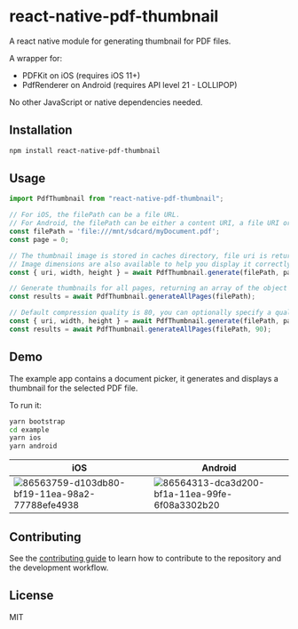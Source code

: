 # react-native-pdf-thumbnail

A react native module for generating thumbnail for PDF files.

A wrapper for:
- PDFKit on iOS (requires iOS 11+)
- PdfRenderer on Android (requires API level 21 - LOLLIPOP)

No other JavaScript or native dependencies needed.

## Installation

```sh
npm install react-native-pdf-thumbnail
```

## Usage

```js
import PdfThumbnail from "react-native-pdf-thumbnail";

// For iOS, the filePath can be a file URL.
// For Android, the filePath can be either a content URI, a file URI or an absolute path.
const filePath = 'file:///mnt/sdcard/myDocument.pdf';
const page = 0;

// The thumbnail image is stored in caches directory, file uri is returned.
// Image dimensions are also available to help you display it correctly.
const { uri, width, height } = await PdfThumbnail.generate(filePath, page);

// Generate thumbnails for all pages, returning an array of the object above.
const results = await PdfThumbnail.generateAllPages(filePath);

// Default compression quality is 80, you can optionally specify a quality between 0 and 100.
const { uri, width, height } = await PdfThumbnail.generate(filePath, page, 95);
const results = await PdfThumbnail.generateAllPages(filePath, 90);
```

## Demo

The example app contains a document picker, it generates and displays a thumbnail for the selected PDF file.

To run it:
```sh
yarn bootstrap
cd example
yarn ios
yarn android
```

iOS | Android
------- | ---
![86563759-d103db80-bf19-11ea-98a2-77788efe4938](https://user-images.githubusercontent.com/3325682/86644851-bfaae580-bf92-11ea-8b2b-f065784b3425.png) | ![86564313-dca3d200-bf1a-11ea-99fe-6f08a3302b20](https://user-images.githubusercontent.com/3325682/86644858-c174a900-bf92-11ea-8a01-79476b1050a1.png)

## Contributing

See the [contributing guide](CONTRIBUTING.md) to learn how to contribute to the repository and the development workflow.

## License

MIT
